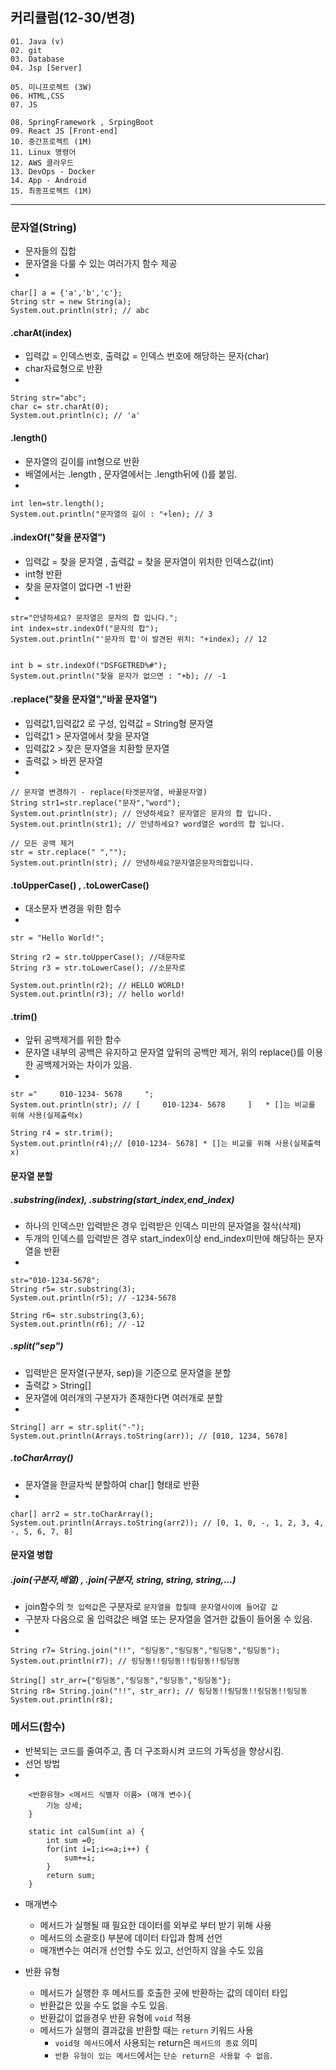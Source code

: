 ## 커리큘럼(12-30/변경)
```
01. Java (v)
02. git 
03. Database
04. Jsp [Server]

05. 미니프로젝트 (3W)
06. HTML,CSS  
07. JS

08. SpringFramework , SrpingBoot
09. React JS [Front-end]
10. 중간프로젝트 (1M)
11. Linux 명령어
12. AWS 클라우드
13. DevOps - Docker
14. App - Android
15. 최종프로젝트 (1M)
```
---
### 문자열(String)
- 문자들의 집합
- 문자열을 다룰 수 있는 여러가지 함수 제공
- 
```
char[] a = {'a','b','c'};
String str = new String(a);
System.out.println(str); // abc
```

#### .charAt(index)
- 입력값 = 인덱스번호, 출력값 = 인덱스 번호에 해당하는 문자(char)
- char자료형으로 반환
- 
```
String str="abc";
char c= str.charAt(0);
System.out.println(c); // 'a'
```

#### .length()
- 문자열의 길이를 int형으로 반환
- 배열에서는 .length  , 문자열에서는 .length뒤에 ()를 붙임.
- 
```
int len=str.length();
System.out.println("문자열의 길이 : "+len); // 3
```

#### .indexOf("찾을 문자열")
- 입력값 = 찾을 문자열 ,  출력값 = 찾을 문자열이 위치한 인덱스값(int)
- int형 반환
- 찾을 문자열이 없다면 -1 반환
- 
```
str="안녕하세요? 문자열은 문자의 합 입니다.";
int index=str.indexOf("문자의 합");
System.out.println("'문자의 합'이 발견된 위치: "+index); // 12


int b = str.indexOf("DSFGETRED%#");
System.out.println("찾을 문자가 없으면 : "+b); // -1
```

#### .replace("찾을 문자열","바꿀 문자열")
- 입력값1,입력값2 로 구성, 입력값 = String형 문자열
- 입력값1 > 문자열에서 찾을 문자열
- 입력값2 > 찾은 문자열을 치환할 문자열
- 출력값 > 바뀐 문자열
- 
```
// 문자열 변경하기 - replace(타겟문자열, 바꿀문자열)
String str1=str.replace("문자","word");
System.out.println(str); // 안녕하세요? 문자열은 문자의 합 입니다.
System.out.println(str1); // 안녕하세요? word열은 word의 합 입니다.

// 모든 공백 제거
str = str.replace(" ","");
System.out.println(str); // 안녕하세요?문자열은문자의합입니다.
```

#### .toUpperCase() , .toLowerCase()
- 대소문자 변경을 위한 함수
- 
```
str = "Hello World!";
		
String r2 = str.toUpperCase(); //대문자로
String r3 = str.toLowerCase(); //소문자로

System.out.println(r2); // HELLO WORLD!
System.out.println(r3); // hello world!
```

#### .trim()
- 앞뒤 공백제거를 위한 함수
- 문자열 내부의 공백은 유지하고 문자열 앞뒤의 공백만 제거, 위의 replace()를 이용한 공백제거와는 차이가 있음.
- 
```		
str ="     010-1234- 5678     ";
System.out.println(str); // [     010-1234- 5678     ]   * []는 비교를 위해 사용(실제출력x)

String r4 = str.trim();
System.out.println(r4);// [010-1234- 5678] * []는 비교를 위해 사용(실제출력x)
```

#### 문자열 분할
##### .substring(index), .substring(start_index,end_index)
- 하나의 인덱스만 입력받은 경우 입력받은 인덱스 미만의 문자열을 절삭(삭제)
- 두개의 인덱스를 입력받은 경우 start_index이상 end_index미만에 해당하는 문자열을 반환
- 
```
str="010-1234-5678";
String r5= str.substring(3);
System.out.println(r5); // -1234-5678

String r6= str.substring(3,6);
System.out.println(r6); // -12
```

##### .split("sep")
- 입력받은 문자열(구분자, sep)을 기준으로 문자열을 분할
- 출력값 > String[]
- 문자열에 여러개의 구분자가 존재한다면 여러개로 분할
- 
```
String[] arr = str.split("-");
System.out.println(Arrays.toString(arr)); // [010, 1234, 5678]
```

##### .toCharArray()
- 문자열을 한글자씩 분할하여 char[] 형태로 반환
- 
```
char[] arr2 = str.toCharArray();
System.out.println(Arrays.toString(arr2)); // [0, 1, 0, -, 1, 2, 3, 4, -, 5, 6, 7, 8]
```

#### 문자열 병합
##### .join(구분자,배열) , .join(구분자, string, string, string,...)
- join함수의 `첫 입력값`은 구분자로 `문자열을 합칠때 문자열사이에 들어갈 값`
- 구분자 다음으로 올 입력값은 배열 또는 문자열을 열거한 값들이 들어올 수 있음.
- 
```
String r7= String.join("!!", "링딩동","링딩동","링딩동","링딩동");
System.out.println(r7); // 링딩동!!링딩동!!링딩동!!링딩동

String[] str_arr={"링딩동","링딩동","링딩동","링딩동"};
String r8= String.join("!!", str_arr); // 링딩동!!링딩동!!링딩동!!링딩동
System.out.println(r8);
```


### 메서드(함수)
- 반복되는 코드를 줄여주고, 좀 더 구조화시켜 코드의 가독성을 향상시킴.
- 선언 방법
- 
```
	<반환유형> <메서드 식별자 이름> (매개 변수){
		기능 상세;
	}

	static int calSum(int a) {
		int sum =0;
		for(int i=1;i<=a;i++) {
			sum+=i;
		}
		return sum;
	}
```

+ 매개변수
	+ 메서드가 실행될 때 필요한 데이터를 외부로 부터 받기 위해 사용
	+ 메서드의 소괄호() 부분에 데이터 타입과 함께 선언
	+ 매개변수는 여러개 선언할 수도 있고, 선언하지 않을 수도 있음

+ 반환 유형
	+ 메서드가 실행한 후 메서드를 호출한 곳에 반환하는 값의 데이터 타입
	+ 반환값은 있을 수도 없을 수도 있음.
	+ 반환값이 없을경우 반환 유형에 `void` 적용
	+ 메서드가 실행의 결과값을 반환할 때는 `return` 키워드 사용
		+ `void형 메서드`에서 사용되는 return은 `메서드의 종료` 의미
		+ `반환 유형이 있는 메서드`에서는 `단순 return은 사용할 수 없음`.
